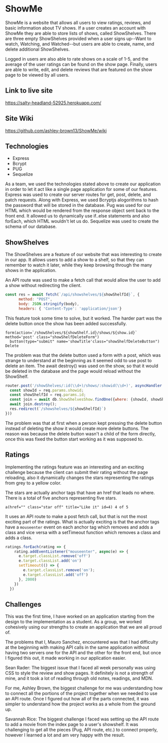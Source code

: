 # ShowMe

ShowMe is a website that allows all users to view ratings, reviews, and basic information about TV shows. If a user creates an account with ShowMe they are able to store lists of shows, called ShowShelves. There are three empty ShowShelves provided when a user signs up--Want to watch, Watching, and Watched--but users are able to create, name, and delete additional ShowShelves.

Logged in users are also able to rate shows on a scale of 1-5, and the average of the user ratings can be found on the show page. Finally, users are able to write, edit, and delete reviews that are featured on the show page to be viewed by all users.

## Link to live site
 https://salty-headland-52925.herokuapp.com/


## Site Wiki
https://github.com/ashley-brown13/ShowMe/wiki


## Technologies
* Express
* Bcrypt
* PUG
* Sequelize

As a team, we used the technologies stated above to create our application in order to let it act like a single page application for some of our features. Express was used to create our server routes for get, post, delete, and patch requests. Along with Express, we used Bcryptjs alogorithms to hash the password that will be stored in the database. Pug was used for our HTML which would be rendered from the response object sent back to the front end. It allowed us to dynamically use if..else statements and also forEach, which HTML wouldn't let us do. Sequelize was used to create the schema of our database.


## ShowShelves
The ShowShelves are a feature of our website that was interesting to create in our app. It allows users to add a show to a shelf, so that they can remember to watch it later, while they keep browsing through the many shows in the application.

An API route was used to make a fetch call that would allow the user to add a show without redirecting the client.
```js
const res = await fetch(`/api/showshelves/${showShelfId}`, {
      method: "POST",
      body: JSON.stringify(body),
      headers: { 'Content-Type': 'application/json'}
```

This feature took some time to solve, but it worked. The harder part was the delete button once the show has been added successfully.

```pug
form(action=`/showShelves/${showShelf.id}/shows/${show.id}` method='post' class="showShelfDeleteForm")
  button(type="submit" name='showTitle'class="showShelfDeleteButton") Delete
```

The problem was that the delete button used a form with a post, which was strange to understand at the beginning as it seemed odd to use post to delete an item. The await destroy() was used on the show, so that it would be deleted in the database and the page would reload without the ShowShelf.

```js
router.post('/showShelves/:id(\\d+)/shows/:showid(\\d+)', asyncHandler (async(req, res, next) => {
  const showId = req.params.showid;
  const showShelfId = req.params.id;
  const join = await db.ShowShelvesShow.findOne({where: {showId, showShelfId}})
  await join.destroy();
  res.redirect(`/showshelves/${showShelfId}`)
}))
```
The problem was that at first when a person kept pressing the delete button instead of deleting the show it would create more delete buttons. The reason was because the delete button wasn't a child of the form directly, once this was fixed the button start working as it was supposed to.

## Ratings

Implementing the ratings feature was an interesting and an exciting challenge because the client can submit their rating without the page reloading, also it dynamically changes the stars representing the ratings from grey to a yellow color.

The stars are actually anchor tags that have an href that leads no where. There is a total of five anchors representing five stars.

```pug
a(href="" class="star off" title="Like it" id=4) 4 of 5
```
It uses an API route to make a post fetch call, but that is not the most exciting part of the ratings. What is actually exciting is that the anchor tags have a `mouseenter` event on each anchor tag which removes and adds a class and vice versa with a setTimeout function which removes a class and adds a class.

```js
ratings.forEach(rating => {
    rating.addEventListener("mouseenter", async(e) => {
      e.target.classList.remove('off')
      e.target.classList.add('on')
      setTimeout(() => {
        e.target.classList.remove('on');
        e.target.classList.add('off')
      }, 2000)
    })
  })
```
## Challenges
This was the first time, I have worked on an application starting from the design to the implementation as a student. As a group, we worked cohesively using our strengths to create an application that we are all proud of.

The problems that I, Mauro Sanchez, encountered was that I had difficulty at the beginning with making API calls in the same application without having two servers one for the API and the other for the front end, but once I figured this out, it made working in our application easier.

Sean Rader: The biggest issue that I faced all week personally was using CSS to style the review and show pages. It definitely is not a strength of mine, and it took a lot of reading through old notes, readings, and MDN.

For me, Ashley Brown, the biggest challenge for me was understanding how to connect all the portions of the project together when we needed to use an API route. Once I figured out how all of the parts connected, it was simpler to understand how the project works as a whole from the ground up.

Savannah Rice: The biggest challenge I faced was setting up the API route to add a movie from the index page to a user's showshelf. It was challenging to get all the pieces (Pug, API route, etc.) to connect properly, however I learned a lot and am very happy with the result.
